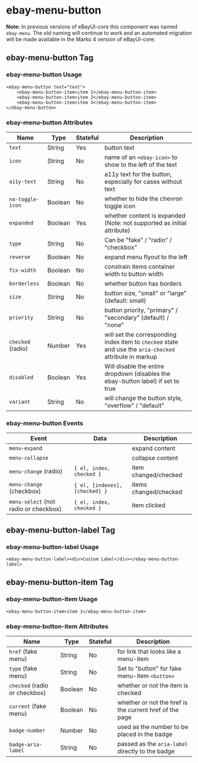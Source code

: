 # ebay-menu-button

**Note:** In previous versions of eBayUI-core this component was named `ebay-menu`. The old naming will continue to work and an automated migration will be made available in the Marko 4 version of eBayUI-core.

## ebay-menu-button Tag

### ebay-menu-button Usage

```marko
<ebay-menu-button text="text">
    <ebay-menu-button-item>item 1</ebay-menu-button-item>
    <ebay-menu-button-item>item 2</ebay-menu-button-item>
    <ebay-menu-button-item>item 3</ebay-menu-button-item>
</ebay-menu-button>
```

### ebay-menu-button Attributes

Name | Type | Stateful | Description
--- | --- | --- | ---
`text` | String | Yes | button text
`icon` | String | No | name of an `<ebay-icon>` to show to the left of the text
`a11y-text` | String | No | a11y text for the button, especially for cases without text
`no-toggle-icon` | Boolean | No | whether to hide the chevron toggle icon
`expanded` | Boolean | Yes | whether content is expanded (Note: not supported as initial attribute)
`type` | String | No | Can be "fake" / "radio" / "checkbox"
`reverse` | Boolean | No | expand menu flyout to the left
`fix-width` | Boolean | No | constrain items container width to button width
`borderless` | Boolean | No | whether button has borders
`size` | String | No | button size, "small" or "large" (default: small)
`priority` | String | No | button priority, "primary" / "secondary" (default) / "none"
`checked` (radio) | Number | Yes | will set the corresponding index item to `checked` state and use the `aria-checked` attribute in markup
`disabled` | Boolean | Yes | Will disable the entire dropdown (disables the ebay-button label) if set to true
`variant` | String | No | will change the button style, "overflow" / "default"

### ebay-menu-button Events

Event | Data | Description
--- | --- | ---
`menu-expand` |  | expand content
`menu-collapse` |  | collapse content
`menu-change` (radio) | `{ el, index, checked }` | item changed/checked
`menu-change` (checkbox) | `{ el, [indexes], [checked] }` | items changed/checked
`menu-select` (not radio or checkbox) | `{ el, index, checked }` | item clicked

## ebay-menu-button-label Tag

### ebay-menu-button-label Usage

```marko
<ebay-menu-button-label><div>Custom Label</div></ebay-menu-button-label>
```

## ebay-menu-button-item Tag

### ebay-menu-button-item Usage

```marko
<ebay-menu-button-item>item 1</ebay-menu-button-item>
```

### ebay-menu-button-item Attributes

Name | Type | Stateful | Description
--- | --- | --- | ---
`href` (fake menu) | String | No | for link that looks like a menu-item
`type` (fake menu) | String | No | Set to "button" for fake menu-item `<button>`
`checked` (radio or checkbox) | Boolean | No | whether or not the item is checked
`current` (fake menu) | Boolean | No | whether or not the href is the current href of the page
`badge-number` | Number | No | used as the number to be placed in the badge
`badge-aria-label` | String | No | passed as the `aria-label` directly to the badge
